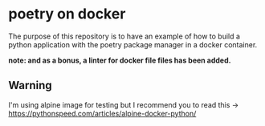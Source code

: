 # poetry on docker

The purpose of this repository is to have an example of how to build a python application with the poetry package manager in a docker container.

**note: and as a bonus, a linter for docker file files has been added.**


## Warning

I'm using alpine image for testing but I recommend you to read this -> https://pythonspeed.com/articles/alpine-docker-python/
